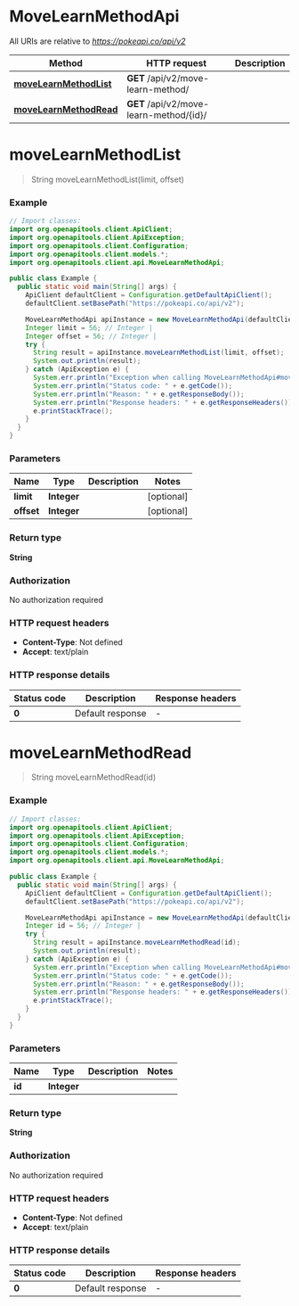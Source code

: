 # MoveLearnMethodApi

All URIs are relative to *https://pokeapi.co/api/v2*

Method | HTTP request | Description
------------- | ------------- | -------------
[**moveLearnMethodList**](MoveLearnMethodApi.md#moveLearnMethodList) | **GET** /api/v2/move-learn-method/ | 
[**moveLearnMethodRead**](MoveLearnMethodApi.md#moveLearnMethodRead) | **GET** /api/v2/move-learn-method/{id}/ | 


<a name="moveLearnMethodList"></a>
# **moveLearnMethodList**
> String moveLearnMethodList(limit, offset)



### Example
```java
// Import classes:
import org.openapitools.client.ApiClient;
import org.openapitools.client.ApiException;
import org.openapitools.client.Configuration;
import org.openapitools.client.models.*;
import org.openapitools.client.api.MoveLearnMethodApi;

public class Example {
  public static void main(String[] args) {
    ApiClient defaultClient = Configuration.getDefaultApiClient();
    defaultClient.setBasePath("https://pokeapi.co/api/v2");

    MoveLearnMethodApi apiInstance = new MoveLearnMethodApi(defaultClient);
    Integer limit = 56; // Integer | 
    Integer offset = 56; // Integer | 
    try {
      String result = apiInstance.moveLearnMethodList(limit, offset);
      System.out.println(result);
    } catch (ApiException e) {
      System.err.println("Exception when calling MoveLearnMethodApi#moveLearnMethodList");
      System.err.println("Status code: " + e.getCode());
      System.err.println("Reason: " + e.getResponseBody());
      System.err.println("Response headers: " + e.getResponseHeaders());
      e.printStackTrace();
    }
  }
}
```

### Parameters

Name | Type | Description  | Notes
------------- | ------------- | ------------- | -------------
 **limit** | **Integer**|  | [optional]
 **offset** | **Integer**|  | [optional]

### Return type

**String**

### Authorization

No authorization required

### HTTP request headers

 - **Content-Type**: Not defined
 - **Accept**: text/plain

### HTTP response details
| Status code | Description | Response headers |
|-------------|-------------|------------------|
**0** | Default response |  -  |

<a name="moveLearnMethodRead"></a>
# **moveLearnMethodRead**
> String moveLearnMethodRead(id)



### Example
```java
// Import classes:
import org.openapitools.client.ApiClient;
import org.openapitools.client.ApiException;
import org.openapitools.client.Configuration;
import org.openapitools.client.models.*;
import org.openapitools.client.api.MoveLearnMethodApi;

public class Example {
  public static void main(String[] args) {
    ApiClient defaultClient = Configuration.getDefaultApiClient();
    defaultClient.setBasePath("https://pokeapi.co/api/v2");

    MoveLearnMethodApi apiInstance = new MoveLearnMethodApi(defaultClient);
    Integer id = 56; // Integer | 
    try {
      String result = apiInstance.moveLearnMethodRead(id);
      System.out.println(result);
    } catch (ApiException e) {
      System.err.println("Exception when calling MoveLearnMethodApi#moveLearnMethodRead");
      System.err.println("Status code: " + e.getCode());
      System.err.println("Reason: " + e.getResponseBody());
      System.err.println("Response headers: " + e.getResponseHeaders());
      e.printStackTrace();
    }
  }
}
```

### Parameters

Name | Type | Description  | Notes
------------- | ------------- | ------------- | -------------
 **id** | **Integer**|  |

### Return type

**String**

### Authorization

No authorization required

### HTTP request headers

 - **Content-Type**: Not defined
 - **Accept**: text/plain

### HTTP response details
| Status code | Description | Response headers |
|-------------|-------------|------------------|
**0** | Default response |  -  |

